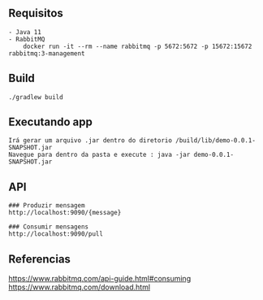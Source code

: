 ## Requisitos
    - Java 11
    - RabbitMQ 
        docker run -it --rm --name rabbitmq -p 5672:5672 -p 15672:15672 rabbitmq:3-management

## Build
    ./gradlew build
        

## Executando app
    Irá gerar um arquivo .jar dentro do diretorio /build/lib/demo-0.0.1-SNAPSHOT.jar
    Navegue para dentro da pasta e execute : java -jar demo-0.0.1-SNAPSHOT.jar

## API
    ### Produzir mensagem
    http://localhost:9090/{message}
    
    ### Consumir mensagens
    http://localhost:9090/pull
        
## Referencias
   https://www.rabbitmq.com/api-guide.html#consuming
   https://www.rabbitmq.com/download.html
   
